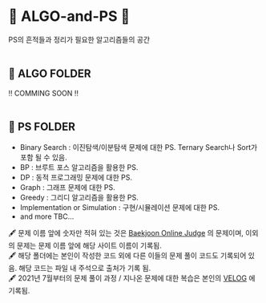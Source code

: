 # 💾 ALGO-and-PS 💾
PS의 흔적들과 정리가 필요한 알고리즘들의 공간
<br><br>
## 📁 ALGO FOLDER 
‼ COMMING SOON ‼
<br><br>
## 📂 PS FOLDER
- Binary Search : 이진탐색/이분탐색 문제에 대한 PS. Ternary Search나 Sort가 포함 될 수 있음.
- BP : 브루트 포스 알고리즘을 활용한 PS.
- DP : 동적 프로그래밍 문제에 대한 PS.
- Graph : 그래프 문제에 대한 PS.
- Greedy : 그리디 알고리즘을 활용한 PS.
- Implementation or Simulation : 구현/시뮬레이션 문제에 대한 PS. 
- and more TBC...

🖋 문제 이름 앞에 숫자만 적혀 있는 것은 [Baekjoon Online Judge](https://www.acmicpc.net/) 의 문제이며, 이외의 문제는 문제 이름 앞에 해당 사이트 이름이 기록됨.<br>
🖋 해당 폴더에는 본인이 작성한 코드 외에 다른 이들의 문제 풀이 코드도 기록되어 있음. 해당 코드는 파일 내 주석으로 출처가 기록 됨.<br>
🖋 2021년 7월부터의 문제 풀이 과정 / 지나온 문제에 대한 복습은 본인의 [VELOG](https://velog.io/@charming9871/series/Algorithms) 에 기록됨.
